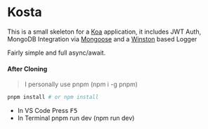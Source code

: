[Koa]: https://koajs.com/
[Mongoose]: https://mongoosejs.com/
[Winston]: https://

# Kosta
This is a small skeleton for a [Koa] application, it includes JWT Auth,
MongoDB Integration via [Mongoose] and a [Winston] based Logger

Fairly simple and full async/await.

#### After Cloning

>I personally use pnpm (npm i -g pnpm)
```bash
pnpm install # or npm install
```

- In VS Code Press <kbd>F5</kbd> 
- In Terminal pnpm run dev (npm run dev)
